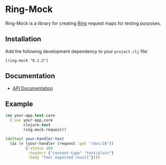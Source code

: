 # Ring-Mock

Ring-Mock is a library for creating [Ring][1] request maps for testing
purposes.

[1]: https://github.com/mmcgrana/ring

## Installation

Add the following development dependency to your `project.clj` file:

    [ring-mock "0.1.3"]

## Documentation

* [API Documentation](http://weavejester.github.com/ring-mock)

## Example

```clojure
(ns your-app.test.core
  (:use your-app.core
        clojure.test
        ring.mock.request))

(deftest your-handler-test
  (is (= (your-handler (request :get "/doc/10"))
         {:status 200
          :headers {"content-type" "text/plain"}
          :body "Your expected result"})))
```
